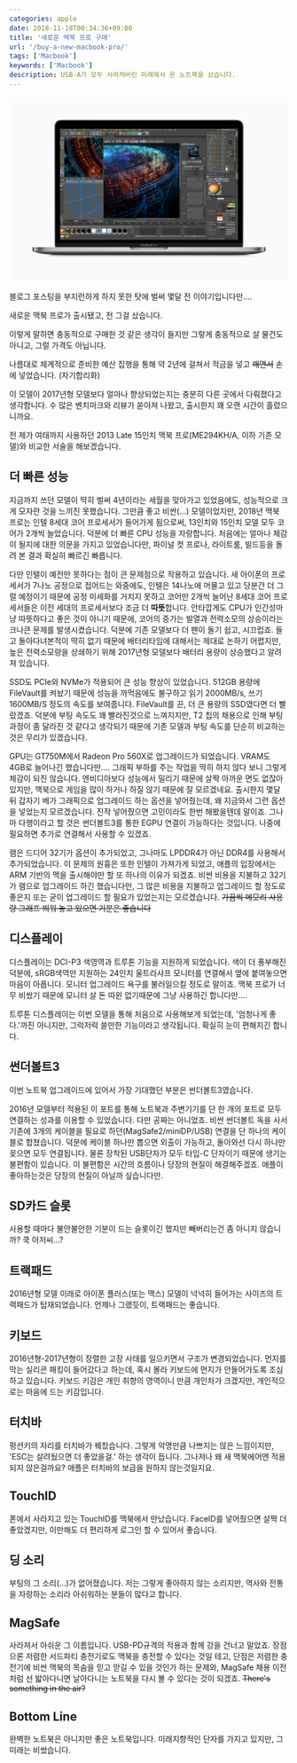 ```yaml
---
categories: apple
date: 2018-11-18T00:34:36+09:00
title: '새로운 맥북 프로 구매'
url: '/buy-a-new-macbook-pro/'
tags: ['Macbook']
keywords: ['Macbook']
description: USB-A가 모두 사라져버린 미래에서 온 노트북을 샀습니다.
---
```


![2018년형 맥북 프로](01.jpg)

블로그 포스팅을 부지런하게 하지 못한 탓에 벌써 몇달 전 이야기입니다만....

새로운 맥북 프로가 출시됐고, 전 그걸 샀습니다.

이렇게 말하면 충동적으로 구매한 것 같은 생각이 들지만 그렇게 충동적으로 살 물건도 아니고, 그럴 가격도 아닙니다.

나름대로 체계적으로 준비한 예산 집행을 통해 약 2년에 걸쳐서 적금을 넣고 ~~깨면서~~ 손에 넣었습니다. (자기합리화)

이 모델이 2017년형 모델보다 얼마나 향상되었는지는 충분히 다른 곳에서 다뤄졌다고 생각합니다. 수 많은 벤치마크와 리뷰가 쏟아져 나왔고, 출시한지 꽤 오랜 시간이 흘렀으니까요.

전 제가 여태까지 사용하던 2013 Late 15인치 맥북 프로(ME294KH/A, 이하 기존 모델)와 비교한 서술을 해보겠습니다.

## 더 빠른 성능

지금까지 쓰던 모델이 딱히 벌써 4년이라는 세월을 맞아가고 있었음에도, 성능적으로 크게 모자란 것을 느끼진 못했습니다. 그만큼 좋고 비싼(...) 모델이었지만, 2018년 맥북 프로는 인텔 8세대 코어 프로세서가 들어가게 됨으로써, 13인치와 15인치 모델 모두 코어가 2개씩 늘었습니다. 덕분에 더 빠른 CPU 성능을 자랑합니다. 처음에는 얼마나 체감이 될지에 대한 의문을 가지고 있었습니다만, 파이널 컷 프로나, 라이트룸, 빌드등을 돌려 본 결과 확실히 빠르긴 빠릅니다.

다만 인텔이 예전만 못하다는 점이 큰 문제점으로 작용하고 있습니다. 새 아이폰의 프로세서가 7나노 공정으로 접어드는 와중에도, 인텔은 14나노에 머물고 있고 당분간 더 그럴 예정이기 때문에 공정 미세화를 거치지 못하고 코어만 2개씩 늘어난 8세대 코어 프로세서들은 이전 세대의 프로세서보다 조금 더 **따뜻**합니다. 안타깝게도 CPU가 인간성마냥 따뜻하다고 좋은 것이 아니기 때문에, 코어의 증가는 발열과 전력소모의 상승이라는 크나큰 문제를 발생시켰습니다. 덕분에 기존 모델보다 더 팬이 돌기 쉽고, 시끄럽죠. 들고 돌아다녀본적이 딱히 없기 때문에 배터리타임에 대해서는 제대로 논하기 어렵지만, 높은 전력소모량을 상쇄하기 위해 2017년형 모델보다 배터리 용량이 상승했다고 알려져 있습니다.

SSD도 PCIe와 NVMe가 적용되어 큰 성능 향상이 있었습니다. 512GB 용량에 FileVault를 켜놨기 때문에 성능을 까먹음에도 불구하고 읽기 2000MB/s, 쓰기 1600MB/S 정도의 속도를 보여줍니다. FileVault를 끈, 더 큰 용량의 SSD였다면 더 빨랐겠죠. 덕분에 부팅 속도도 꽤 빨라진것으로 느껴지지만, T2 칩의 채용으로 인해 부팅 과정이 좀 달라진 것 같다고 생각되기 때문에 기존 모델과 부팅 속도를 단순히 비교하는 것은 무리가 있겠습니다.

GPU는 GT750M에서 Radeon Pro 560X로 업그레이드가 되었습니다. VRAM도 4GB로 늘어나긴 했습니다만.... 그래픽 부하를 주는 작업을 딱히 하지 않다 보니 그렇게 체감이 되진 않습니다. 엔비디아보다 성능에서 밀리기 때문에 살짝 아까운 면도 없잖아 있지만, 맥북으로 게임을 많이 하거나 하질 않기 때문에 잘 모르겠네요. 출시한지 몇달 뒤 갑자기 베가 그래픽으로 업그레이드 하는 옵션을 넣어줬는데, 왜 지금와서 그런 옵션을 넣었는지 모르겠습니다. 진작 넣어줬으면 고민이라도 한번 해봤을텐데 말이죠. 그나마 다행이라고 할 것은 썬더볼트3를 통한 EGPU 연결이 가능하다는 것입니다. 나중에 필요하면 추가로 연결해서 사용할 수 있겠죠.

램은 드디어 32기가 옵션이 추가되었고, 그나마도 LPDDR4가 아닌 DDR4를 사용해서 추가되었습니다. 이 문제의 원흉은 또한 인텔이 가져가게 되었고, 애플의 입장에서는 ARM 기반의 맥을 출시해야만 할 또 하나의 이유가 되겠죠. 비싼 비용을 지불하고 32기가 램으로 업그레이드 하긴 했습니다만, 그 많은 비용을 지불하고 업그레이드 할 정도로 좋은지 또는 굳이 업그레이드 할 필요가 있었는지는 모르겠습니다. ~~가끔씩 메모리 사용량 그래프 띄워 놓고 있으면 기분은 좋습니다~~

## 디스플레이

디스플레이는 DCI-P3 색영역과 트루톤 기능을 지원하게 되었습니다. 색이 더 풍부해진 덕분에, sRGB색역만 지원하는 24인치 울트라샤프 모니터를 연결해서 옆에 붙여놓으면 마음이 아픕니다. 모니터 업그레이드 욕구를 불러일으킬 정도로 말이죠. 맥북 프로가 너무 비쌌기 때문에 모니터 살 돈 따윈 없기때문에 그냥 사용하긴 합니다만....

트루톤 디스플레이는 이번 모델을 통해 처음으로 사용해보게 되었는데, '엄청나게 좋다.'까진 아니지만, 그럭저럭 쓸만한 기능이라고 생각됩니다. 확실히 눈이 편해지긴 합니다.

## 썬더볼트3

이번 노트북 업그레이드에 있어서 가장 기대했던 부분은 썬더볼트3였습니다.

2016년 모델부터 적용된 이 포트를 통해 노트북과 주변기기를 단 한 개의 포트로 모두 연결하는 성과를 이용할 수 있었습니다. 다만 공짜는 아니었죠. 비싼 썬더볼트 독을 사서 기존에 3개의 케이블을 필요로 하던(MagSafe2/miniDP/USB) 연결을 단 하나의 케이블로 합쳤습니다. 덕분에 케이블 하나만 뽑으면 외출이 가능하고, 돌아와선 다시 하나만 꽂으면 모두 연결됩니다. 물론 장착된 USB단자가 모두 타입-C 단자이기 때문에 생기는 불편함이 있습니다. 이 불편함은 시간의 흐름이나 당장의 현질이 해결해주겠죠. 애플이 좋아하는것은 당장의 현질이 아닐까 싶습니다만.

## SD카드 슬롯

사용할 때마다 불안불안한 기분이 드는 슬롯이긴 했지만 빼버리는건 좀 아니지 않습니까? 쿡 아저씨...?

## 트랙패드

2016년형 모델 이래로 아이폰 플러스(또는 맥스) 모델이 넉넉히 들어가는 사이즈의 트랙패드가 탑재되었습니다. 언제나 그랬듯이, 트랙패드는 좋습니다.

## 키보드

2016년형-2017년형이 장렬한 고장 사태를 일으키면서 구조가 변경되었습니다. 먼지를 막는 실리콘 패킹이 들어갔다고 하는데, 혹시 몰라 키보드에 먼지가 안들어가도록 조심하고 있습니다. 키보드 키감은 개인 취향의 영역이니 만큼 개인차가 크겠지만, 개인적으로는 마음에 드는 키감입니다.

## 터치바

펑션키의 자리를 터치바가 꿰찼습니다. 그렇게 악명만큼 나쁘지는 않은 느낌이지만, 'ESC는 살려뒀으면 더 좋았을걸.' 하는 생각이 듭니다. 그나저나 왜 새 맥북에어엔 적용되지 않은걸까요? 애플은 터치바의 보급을 원하지 않는것일지요.

## TouchID

폰에서 사라지고 있는 TouchID를 맥북에서 만났습니다. FaceID를 넣어줬으면 살짝 더 좋았겠지만, 이만해도 더 편리하게 로그인 할 수 있어서 좋습니다.

## 딩 소리

부팅의 그 소리(...)가 없어졌습니다. 저는 그렇게 좋아하지 않는 소리지만, 역사와 전통을 자랑하는 소리라 아쉬워하는 분들이 많다고 합니다.

## MagSafe

사라져서 아쉬운 그 이름입니다. USB-PD규격의 적용과 함께 강을 건너고 말았죠. 장점으론 저렴한 서드파티 충전기로도 맥북을 충전할 수 있다는 것일 테고, 단점은 저렴한 충전기에 비싼 맥북의 목숨을 믿고 맏길 수 있을 것인가 하는 문제와, MagSafe 채용 이전처럼 선 밟아다니면 날아다니는 노트북을 다시 볼 수 있다는 것이 되겠죠. ~~There's something in the air?~~

## Bottom Line

완벽한 노트북은 아니지만 좋은 노트북입니다. 미래지향적인 단자를 가지고 있지만, 그 미래는 비쌌습니다.
